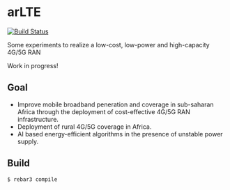 # arLTE

[![Build Status](https://travis-ci.org/eshikafe/ar-lte.svg?branch=master)](https://travis-ci.org/eshikafe/ar-lte)

Some experiments to realize a low-cost, low-power and high-capacity 4G/5G RAN

Work in progress!

Goal
-----------
- Improve mobile broadband peneration and coverage in sub-saharan Africa through the deployment of cost-effective 4G/5G RAN infrastructure.
- Deployment of rural 4G/5G coverage in Africa.
- AI based energy-efficient algorithms in the presence of unstable power supply.

Build
-----

    $ rebar3 compile

